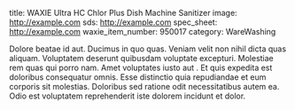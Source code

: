 title: WAXIE Ultra HC Chlor Plus Dish Machine Sanitizer
image: http://example.com 
sds: http://example.com
spec_sheet: http://example.com
waxie_item_number: 950017
category: WareWashing

Dolore beatae id aut. Ducimus in quo quas. Veniam velit non nihil dicta quas aliquam.
Voluptatem deserunt quibusdam voluptate excepturi. Molestiae rem quas qui porro nam. Amet voluptates iusto aut	.
Et quis expedita est doloribus consequatur omnis. Esse distinctio quia repudiandae et eum corporis sit molestias. Doloribus sed ratione odit necessitatibus autem ea. Odio est voluptatem reprehenderit iste dolorem incidunt et dolor.
